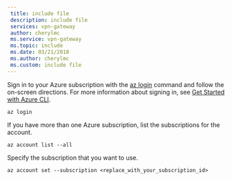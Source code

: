 ```yaml
---
 title: include file
 description: include file
 services: vpn-gateway
 author: cherylmc
 ms.service: vpn-gateway
 ms.topic: include
 ms.date: 03/21/2018
 ms.author: cherylmc
 ms.custom: include file
---
```

Sign in to your Azure subscription with the [az login](/cli/azure/#login) command and follow the on-screen directions. For more information about signing in, see [Get Started with Azure CLI](/cli/azure/get-started-with-azure-cli).

```azurecli
az login
```

If you have more than one Azure subscription, list the subscriptions for the account.

```azurecli
az account list --all
```

Specify the subscription that you want to use.

```azurecli
az account set --subscription <replace_with_your_subscription_id>
```
